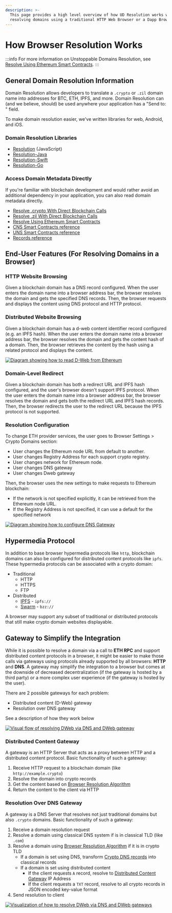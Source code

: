 ```yaml
---
description: >-
  This page provides a high level overview of how UD Resolution works when
  resolving domains using a traditional HTTP Web Browser or a Dapp Browser.
---
```


# How Browser Resolution Works

:::info
For more information on Unstoppable Domains Resolution, see [Resolve Using Ethereum Smart Contracts](../direct-blockchain-calls/resolve-eth-smart-contracts.md).
:::

## General Domain Resolution Information

Domain Resolution allows developers to translate a `.crypto` or `.zil` domain name into addresses for BTC, ETH, IPFS, and more. Domain Resolution can (and we believe, should) be used anywhere your application has a "Send to: " field.

To make domain resolution easier, we've written libraries for web, Android, and iOS.

### Domain Resolution Libraries

* [Resolution](../resolution-libraries/resolution.md) (JavaScript)
* [Resolution-Java](../resolution-libraries/resolution-java.md)
* [Resolution-Swift](../resolution-libraries/resolution-swift.md)
* [Resolution-Go](../resolution-libraries/resolution-go.md)

### Access Domain Metadata Directly

If you're familiar with blockchain development and would rather avoid an additional dependency in your application, you can also read domain metadata directly.

* [Resolve .crypto With Direct Blockchain Calls](../direct-blockchain-calls/resolve-unstoppable-domain-names.md)
* [Resolve .zil With Direct Blockchain Calls](../direct-blockchain-calls/resolve-zil-without-libraries.md)
* [Resolve Using Ethereum Smart Contracts](../direct-blockchain-calls/resolve-eth-smart-contracts.md)
* [CNS Smart Contracts reference](../smart-contracts/cns-smart-contracts.md)
* [UNS Smart Contracts reference](../smart-contracts/uns-smart-contracts.md)
* [Records reference](../../getting-started/domain-registry-essentials/records-reference.md)

## End-User Features (For Resolving Domains in a Browser)

### HTTP Website Browsing

Given a blockchain domain has a DNS record configured. When the user enters the domain name into a browser address bar, the browser resolves the domain and gets the specified DNS records. Then, the browser requests and displays the content using DNS protocol and HTTP protocol.

### Distributed Website Browsing

Given a blockchain domain has a d-web content identifier record configured (e.g. an IPFS hash). When the user enters the domain name into a browser address bar, the browser resolves the domain and gets the content hash of a domain. Then, the browser retrieves the content by the hash using a related protocol and displays the content.

[![Diagram showing how to read D-Web from Ethereum](</images/overview\_read\_dweb\_website\_from\_ethereum\_and\_decentralized\_network.png> '#display=block;margin-left=auto;margin-right=auto;width=75%')](/images/overview\_read\_dweb\_website\_from\_ethereum\_and\_decentralized\_network.png)

### Domain-Level Redirect

Given a blockchain domain has both a redirect URL and IPFS hash configured, and the user's browser doesn't support IPFS protocol. When the user enters the domain name into a browser address bar, the browser resolves the domain and gets both the redirect URL and IPFS hash records. Then, the browser redirects the user to the redirect URL because the IPFS protocol is not supported.

### Resolution Configuration

To change ETH provider services, the user goes to Browser Settings > Crypto Domains section:

* User changes the Ethereum node URL from default to another.
* User changes Registry Address for each support crypto registry.
* User changes network for Ethereum node.
* User changes DNS gateway
* User changes Dweb gateway

Then, the browser uses the new settings to make requests to Ethereum blockchain:

* If the network is not specified explicitly, it can be retrieved from the Ethereum node URL.
* If the Registry Address is not specified, it can use a default for the specified network

[![Diagram showing how to configure DNS Gateway](</images/configure\_dns\_gateway.png> '#display=block;margin-left=auto;margin-right=auto;width=75%')](/images/configure\_dns\_gateway.png)

## Hypermedia Protocol

In addition to base browser hypermedia protocols like `http`, blockchain domains can also be configured for distributed content protocols like `ipfs`. These hypermedia protocols can be associated with a crypto domain:

* Traditional
  * HTTP
  * HTTPS
  * FTP
* Distributed
  * [IPFS](https://en.wikipedia.org/wiki/InterPlanetary\_File\_System) - `ipfs://`
  * [Swarm](https://docs.ethswarm.org/docs/) - `bzz://`

A browser may support any subset of traditional or distributed protocols that still make crypto domain websites displayable.

## Gateway to Simplify the Integration

While it is possible to resolve a domain via a call to **ETH RPC** and support distributed content protocols in a browser, it might be easier to make those calls via gateways using protocols already supported by all browsers: **HTTP** and **DNS**. A gateway may simplify the integration to a browser but comes at the downside of decreased decentralization (if the gateway is hosted by a third party) or a more complex user experience (if the gateway is hosted by the user).

There are 2 possible gateways for each problem:

* Distributed content (D-Web) gateway
* Resolution over DNS gateway

See a description of how they work below

[![Visual flow of resolving DWeb via DNS and DWeb gateway](</images/overview\_dweb\_website\_via\_dns\_dweb\_gateways.png> '#display=block;margin-left=auto;margin-right=auto;width=75%')](/images/overview\_dweb\_website\_via\_dns\_dweb\_gateways.png)

### Distributed Content Gateway

A gateway is an HTTP Server that acts as a proxy between HTTP and a distributed content protocol. Basic functionality of such a gateway:

1. Receive HTTP request to a blockchain domain (like `http://example.crypto`)
2. Resolve the domain into crypto records
3. Get the content based on [Browser Resolution Algorithm](../resolve-domains-browser/browser-resolution-algorithm.md)
4. Return the content to the client via HTTP

### Resolution Over DNS Gateway

A gateway is a DNS Server that resolves not just traditional domains but also `.crypto` domains. Basic functionality of such a gateway:

1. Receive a domain resolution request
2. Resolve a domain using classical DNS system if is in classical TLD (like `.com`)
3. Resolve a domain using [Browser Resolution Algorithm](../resolve-domains-browser/browser-resolution-algorithm.md) if it is in crypto TLD
   * If a domain is set using DNS, transform [Crypto DNS records](../resolve-domains-browser/browser-resolution-algorithm.md#dns-records) into classical records
   * If a domain is set using distributed content
     * If the client requests `A` record, resolve to [Distributed Content Gateway](#distributed-content-gateway) IP Address
     * If the client requests a `TXT` record, resolve to all crypto records in JSON encoded key-value format
4. Send resolution to client

[![Visualization of how to resolve DWeb via DNS and DWeb gateways](</images/resolve\_dweb\_website\_via\_dns\_gateway\_and\_dweb\_gateway.png> '#display=block;margin-left=auto;margin-right=auto;width=75%')](/images/resolve\_dweb\_website\_via\_dns\_gateway\_and\_dweb\_gateway.png)
